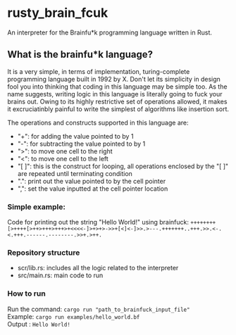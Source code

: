 # rusty_brain_fcuk
An interpreter for the Brainfu*k programming language written in Rust.
## What is the brainfu*k language?
It is a very simple, in terms of implementation, turing-complete programming language built in 1992 by X. Don't let its simplicity in design fool you into thinking that coding in this language may be simple too. As the name suggests, writing logic in this language is literally going to fuck your brains out. Owing to its highly restrictive set of operations allowed, it makes it excruciatinbly painful to write the simplest of algorithms like insertion sort. 

The operations and constructs supported in this language are: 
- "+": for adding the value pointed to by 1
- "-": for subtracting the value pointed to by 1
- ">": to move one cell to the right 
- "<": to move one cell to the left
- "[ ]": this is the construct for looping, all operations enclosed by the "[ ]" are repeated until terminating condition
- ".": print out the value pointed to by the cell pointer
- ",": set the value inputted at the cell pointer location

### Simple example: 
Code for printing out the string "Hello World!" using brainfuck: `++++++++[>++++[>++>+++>+++>+<<<<-]>+>+>->>+[<]<-]>>.>---.+++++++..+++.>>.<-.<.+++.------.--------.>>+.>++.`

### Repository structure
- scr/lib.rs: includes all the logic related to the interpreter
- src/main.rs: main code to run
### How to run
Run the command: `cargo run "path_to_brainfuck_input_file"`      
Example: `cargo run examples/hello_world.bf`       
Output : `Hello World!`   
